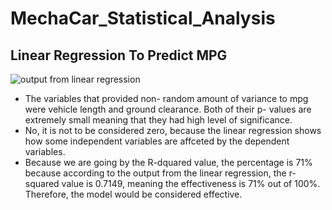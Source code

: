 # MechaCar_Statistical_Analysis

## Linear Regression To Predict MPG

![output from linear regression](https://user-images.githubusercontent.com/101531875/183807873-a724e00f-9348-402f-be4d-80344da4c905.png)

- The variables that provided non- random amount of variance to mpg were vehicle length and ground clearance. Both of their p- values are extremely small meaning that they had high level of significance.
- No, it is not to be considered zero, because the linear regression shows how some independent variables are affceted by the dependent variables. 
- Because we are going by the R-dquared value, the percentage is 71% because according to the output from the linear regression, the r-squared value is 0.7149, meaning the effectiveness is 71% out of 100%. Therefore, the model would be considered effective.
